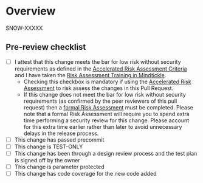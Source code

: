 <!-- Text inside of HTML comment blocks will NOT appear in your pull request description -->
<!-- Formatting information can be found at https://www.markdownguide.org/basic-syntax/ -->
# Overview

SNOW-XXXXX

<!--
Why is this review being requested?  The full details should be in the JIRA, but the review should focus on the fix/change being implemented.
If there are multiple steps in the Jira, which step is this?
-->

## Pre-review checklist
<!-- - [ ] This change fixes Jira SNOW-XXXXX -->
- [ ] I attest that this change meets the bar for low risk without security requirements as defined in the [Accelerated Risk Assessment Criteria](https://developer-handbook.c1.us-west-2.aws-dev.app.snowflake.com/docs/reference/security-review/accelerated-risk-assessment/#eligibility) and I have taken the [Risk Assessment Training in Mindtickle](https://snowflake.mindtickle.com/#/course/1371570621740898697?series=1195098750318696960).
    - Checking this checkbox is mandatory if using the [Accelerated Risk Assessment](https://developer-handbook.c1.us-west-2.aws-dev.app.snowflake.com/docs/reference/security-review/accelerated-risk-assessment/) to risk assess the changes in this Pull Request.
    - If this change does not meet the bar for low risk without security requirements (as confirmed by the peer reviewers of this pull request) then a [formal Risk Assessment](https://developer-handbook.c1.us-west-2.aws-dev.app.snowflake.com/docs/reference/security-review/risk-assessment/) must be completed. Please note that a formal Risk Assessment will require you to spend extra time performing a security review for this change. Please account for this extra time earlier rather than later to avoid unnecessary delays in the release process.
- [ ] This change has passed precommit
- [ ] This change is TEST-ONLY
- [ ] This change has been through a design review process and the test plan is signed off by the owner
- [ ] This change is parameter protected
- [ ] This change has code coverage for the new code added
<!-- - [ ] This change requires security review -->
<!-- - [ ] This change includes parameter changes -->
